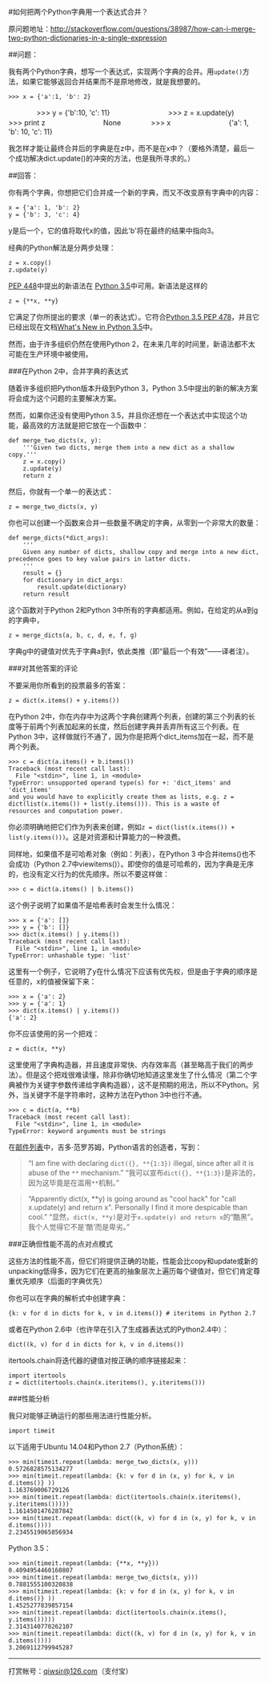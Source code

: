 #如何把两个Python字典用一个表达式合并？

原问题地址：http://stackoverflow.com/questions/38987/how-can-i-merge-two-python-dictionaries-in-a-single-expression

##问题：

我有两个Python字典，想写一个表达式，实现两个字典的合并。用`update()`方法，如果它能够返回合并结果而不是原地修改，就是我想要的。

    >>> x = {'a':1, 'b': 2}
　　　　>>> y = {'b':10, 'c': 11}　　　　
　　　　>>> z = x.update(y)　　　　
　　　　>>> print z　　　　
　　　　None
　　　　>>> x　　　　
　　　　{'a': 1, 'b': 10, 'c': 11}

我怎样才能让最终合并后的字典是在z中，而不是在x中？（要格外清楚，最后一个成功解决dict.update()的冲突的方法，也是我所寻求的。）

##回答：

你有两个字典，你想把它们合并成一个新的字典，而又不改变原有字典中的内容：

    x = {'a': 1, 'b': 2}
    y = {'b': 3, 'c': 4}

y是后一个，它的值将取代x的值，因此'b'将在最终的结果中指向3。

经典的Python解法是分两步处理：

    z = x.copy()
    z.update(y)

[PEP 448](https://www.python.org/dev/peps/pep-0448)中提出的新语法在 [Python 3.5](https://mail.python.org/pipermail/python-dev/2015-February/138564.html)中可用。新语法是这样的

    z = {**x, **y}

它满足了你所提出的要求（单一的表达式）。它符合[Python 3.5 PEP 478](https://www.python.org/dev/peps/pep-0478/#features-for-3-5)，并且它已经出现在文档[What's New in Python 3.5](https://docs.python.org/dev/whatsnew/3.5.html#pep-448-additional-unpacking-generalizations)中。

然而，由于许多组织仍然在使用Python 2，在未来几年的时间里，新语法都不太可能在生产环境中被使用。

###在Python 2中，合并字典的表达式

随着许多组织把Python版本升级到Python 3，Python 3.5中提出的新的解决方案将会成为这个问题的主要解决方案。

然而，如果你还没有使用Python 3.5，并且你还想在一个表达式中实现这个功能，最高效的方法就是把它放在一个函数中：

    def merge_two_dicts(x, y):
        '''Given two dicts, merge them into a new dict as a shallow copy.'''
        z = x.copy()
        z.update(y)
        return z

然后，你就有一个单一的表达式：

    z = merge_two_dicts(x, y)

你也可以创建一个函数来合并一些数量不确定的字典，从零到一个非常大的数量：

    def merge_dicts(*dict_args):
        '''
        Given any number of dicts, shallow copy and merge into a new dict, precedence goes to key value pairs in latter dicts.
        '''
        result = {}
        for dictionary in dict_args:
            result.update(dictionary)
        return result

这个函数对于Python 2和Python 3中所有的字典都适用。例如，在给定的从a到g的字典中，

    z = merge_dicts(a, b, c, d, e, f, g) 

字典g中的键值对优先于字典a到f，依此类推（即“最后一个有效”——译者注）。

###对其他答案的评论

不要采用你所看到的投票最多的答案：

    z = dict(x.items() + y.items())

在Python 2中，你在内存中为这两个字典创建两个列表，创建的第三个列表的长度等于前两个列表加起来的长度，然后创建字典并丢弃所有这三个列表。在Python 3中，这样做就行不通了，因为你是把两个dict_items加在一起，而不是两个列表。

    >>> c = dict(a.items() + b.items())
    Traceback (most recent call last):
      File "<stdin>", line 1, in <module>
    TypeError: unsupported operand type(s) for +: 'dict_items' and 'dict_items'
    and you would have to explicitly create them as lists, e.g. z = dict(list(x.items()) + list(y.items())). This is a waste of    resources and computation power. 

你必须明确地把它们作为列表来创建，例如`z = dict(list(x.items()) + list(y.items()))`。这是对资源和计算能力的一种浪费。

同样地，如果值不是可哈希对象（例如：列表），在Python 3 中合并items()也不会成功（Python 2.7中viewitems()）。即使你的值是可哈希的，因为字典是无序的，也没有定义行为的优先顺序。所以不要这样做：

    >>> c = dict(a.items() | b.items())

这个例子说明了如果值不是哈希表时会发生什么情况：

    >>> x = {'a': []}
    >>> y = {'b': []}
    >>> dict(x.items() | y.items())
    Traceback (most recent call last):
      File "<stdin>", line 1, in <module>
    TypeError: unhashable type: 'list'

这里有一个例子，它说明了y在什么情况下应该有优先权，但是由于字典的顺序是任意的，x的值被保留下来：

    >>> x = {'a': 2}
    >>> y = {'a': 1}
    >>> dict(x.items() | y.items())
    {'a': 2}

你不应该使用的另一个把戏：

    z = dict(x, **y)

这里使用了字典构造器，并且速度非常快、内存效率高（甚至略高于我们的两步法）。但是这个把戏很难读懂，除非你确切地知道这里发生了什么情况（第二个字典被作为关键字参数传递给字典构造器），这不是预期的用法，所以不Python。另外，当关键字不是字符串时，这种方法在Python 3中也行不通。

    >>> c = dict(a, **b)
    Traceback (most recent call last):
      File "<stdin>", line 1, in <module>
    TypeError: keyword arguments must be strings

在[邮件列表](https://mail.python.org/pipermail/python-dev/2010-April/099459.html)中，吉多·范罗苏姆，Python语言的创造者，写到：
 
>“I am fine with declaring `dict({}, **{1:3})` illegal, since after all it is abuse of the `**` mechanism.”
>“我可以宣布`dict({}, **{1:3})`是非法的，因为这毕竟是在滥用`**`机制。” 

>“Apparently dict(x, **y) is going around as "cool hack" for "call x.update(y) and return x". Personally I find it more despicable than cool.”
>“显然，`dict(x, **y)`是对于`x.update(y) and return x`的“酷黑”。我个人觉得它不是‘酷’而是卑劣。”

###正确但性能不高的点对点模式

这些方法的性能不高，但它们将提供正确的功能，性能会比copy和update或新的unpacking低得多，因为它们在更高的抽象层次上遍历每个键值对，但它们肯定尊重优先顺序（后面的字典优先）

你也可以在字典的解析式中创建字典：

    {k: v for d in dicts for k, v in d.items()} # iteritems in Python 2.7

或者在Python 2.6中（也许早在引入了生成器表达式的Python2.4中）：

    dict((k, v) for d in dicts for k, v in d.items())

itertools.chain将迭代器的键值对按正确的顺序链接起来：

    import itertools
    z = dict(itertools.chain(x.iteritems(), y.iteritems()))

###性能分析

我只对能够正确运行的那些用法进行性能分析。

    import timeit

以下适用于Ubuntu 14.04和Python 2.7（Python系统）：

    >>> min(timeit.repeat(lambda: merge_two_dicts(x, y)))
    0.5726828575134277
    >>> min(timeit.repeat(lambda: {k: v for d in (x, y) for k, v in d.items()} ))
    1.163769006729126
    >>> min(timeit.repeat(lambda: dict(itertools.chain(x.iteritems(), y.iteritems()))))
    1.1614501476287842
    >>> min(timeit.repeat(lambda: dict((k, v) for d in (x, y) for k, v in d.items())))
    2.2345519065856934

Python 3.5：

    >>> min(timeit.repeat(lambda: {**x, **y}))
    0.4094954460160807
    >>> min(timeit.repeat(lambda: merge_two_dicts(x, y)))
    0.7881555100320838
    >>> min(timeit.repeat(lambda: {k: v for d in (x, y) for k, v in d.items()} ))
    1.4525277839857154
    >>> min(timeit.repeat(lambda: dict(itertools.chain(x.items(), y.items()))))
    2.3143140770262107
    >>> min(timeit.repeat(lambda: dict((k, v) for d in (x, y) for k, v in d.items())))
    3.2069112799945287


-------

打赏帐号：qiwsir@126.com（支付宝）
